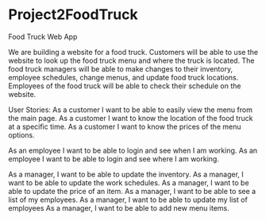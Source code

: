 # Project2FoodTruck
Food Truck Web App

We are building a website for a food truck. Customers will be able to use the website to look up the food truck menu and where the truck is located. The food truck managers will be able to make changes to their inventory, employee schedules, change menus, and update food truck locations. Employees of the food truck will be able to check their schedule on the website.

User Stories:
As a customer I want to be able to easily view the menu from the main page.
As a customer I want to know the location of the food truck at a specific time.
As a customer I want to know the prices of the menu options.

As an employee I want to be able to login and see when I am working.
As an employee I want to be able to login and see where I am working.

As a manager, I want to be able to update the inventory.
As a manager, I want to be able to update the work schedules.
As a manager, I want to be able to update the price of an item.
As a manager, I want to be able to see a list of my employees.
As a manager, I want to be able to update my list of employees
As a manager, I want to be able to add new menu items.
